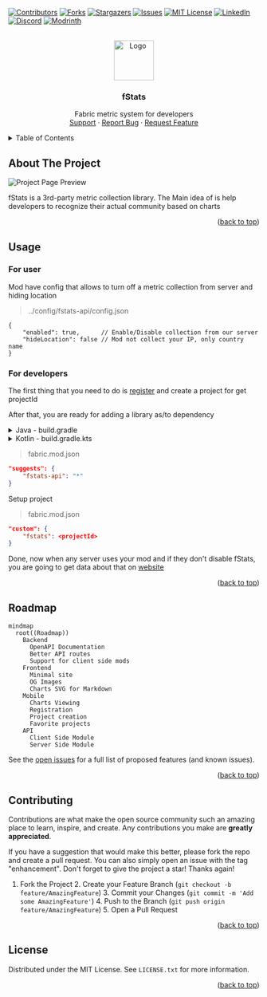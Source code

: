 <a name="readme-top"></a>

[![Contributors][contributors-shield]][contributors-url]
[![Forks][forks-shield]][forks-url]
[![Stargazers][stars-shield]][stars-url]
[![Issues][issues-shield]][issues-url]
[![MIT License][license-shield]][license-url]
[![LinkedIn][linkedin-shield]][linkedin-url]
[![Discord][discord-shield]][discord-url]
[![Modrinth][modrinth-shield]][modrinth-url]

<br />
<div align="center">
  <a href="https://github.com/fstats/fstats">
    <img src="https://fstats.dev/icon.png" alt="Logo" width="80" height="80">
  </a>

<h3 align="center">fStats</h3>

  <p align="center">
    Fabric metric system for developers
    <br />
    <a href="https://discord.gg/pbwnMwnUD6">Support</a>
    ·
    <a href="https://github.com/fstats/fstats-api/issues">Report Bug</a>
    ·
    <a href="https://github.com/fstats/fstats-api/issues">Request Feature</a>
  </p>
</div>

<details>
  <summary>Table of Contents</summary>
  <ol>
    <li><a href="#about-the-project">About The Project</a></li>
    <li>
        <a href="#usage">Usage</a>
        <ul>
            <li><a href="#for-users">For users</a></li>
            <li><a href="#for-developers">For developers</a></li>
        </ul>
    </li>
    <li><a href="#roadmap">Roadmap</a></li>
    <li><a href="#contributing">Contributing</a></li>
    <li><a href="#license">License</a></li>
  </ol>
</details>

## About The Project

![Project Page Preview](https://cdn.modrinth.com/data/DkOr2M32/images/95a352019440c7011ef8183fe6307a587c28dc62.png)

fStats is a 3rd-party metric collection library. The Main idea of is help developers to recognize their actual community based
on charts

<p align="right">(<a href="#readme-top">back to top</a>)</p>

## Usage

### For user

Mod have config that allows to turn off a metric collection from server and hiding location

> ../config/fstats-api/config.json
```json5
{
    "enabled": true,      // Enable/Disable collection from our server
    "hideLocation": false // Mod not collect your IP, only country name 
}
```

### For developers

The first thing that you need to do is [register](https://fstats.dev/register) and create a project for get
projectId

After that, you are ready for adding a library as/to dependency
<details>
    <summary>Java - build.gradle</summary>

```groovy
repositories {
    maven {
        url "https://api.modrinth.com/maven"
    }
}

dependencies {
    // Option 1: Include fStats API to project for it to be available within your own jar (IT'S ONLY ~9KB!)
    include(modImplementation("maven.modrinth:fstats:<version>")

    // Option 2: Depend on fStats API, but require that users install it manually
    modImplementation "maven.modrinth:fstats:<version>"
}
```

</details>

<details>
    <summary>Kotlin - build.gradle.kts</summary>

```kts
repositories {
    maven("https://api.modrinth.com/maven")
}

dependencies {
    // Option 1: Include fStats API to project for it available within your own jar IT'S ONLY ~9KB!
    include(modImplementation("maven.modrinth", "fstats", "<version>"))

    // Option 2: Depend on fStats API, but require that users install it manually
    modImplementation("maven.modrinth", "fstats", "<version>")
}
```

</details>

> fabric.mod.json

```json
"suggests": {
    "fstats-api": "*"
}
```

Setup project

> fabric.mod.json

```json
"custom": {
    "fstats": <projectId>
}
```

Done, now when any server uses your mod and if they don't disable fStats, you are going to get data about that on [website](https://fstats.dev)

<p align="right">(<a href="#readme-top">back to top</a>)</p>

## Roadmap

```mermaid
mindmap
  root((Roadmap))
    Backend
      OpenAPI Documentation
      Better API routes
      Support for client side mods
    Frontend
      Minimal site
      OG Images
      Charts SVG for Markdown
    Mobile
      Charts Viewing
      Registration
      Project creation
      Favorite projects
    API
      Client Side Module
      Server Side Module
```

See the [open issues](https://github.com/fstats/fstats-api/issues) for a full list of proposed features (and known
issues).

<p align="right">(<a href="#readme-top">back to top</a>)</p>

## Contributing

Contributions are what make the open source community such an amazing place to learn, inspire, and create. Any
contributions you make are **greatly appreciated**.

If you have a suggestion that would make this better, please fork the repo and create a pull request. You can also
simply open an issue with the tag "enhancement".
Don't forget to give the project a star! Thanks again!

1. Fork the Project
   2. Create your Feature Branch (`git checkout -b feature/AmazingFeature`)
   3. Commit your Changes (`git commit -m 'Add some AmazingFeature'`)
   4. Push to the Branch (`git push origin feature/AmazingFeature`)
   5. Open a Pull Request

<p align="right">(<a href="#readme-top">back to top</a>)</p>

## License

Distributed under the MIT License. See `LICENSE.txt` for more information.

<p align="right">(<a href="#readme-top">back to top</a>)</p>

[contributors-shield]: https://img.shields.io/github/contributors/fstats/fstats-api.svg?style=for-the-badge

[contributors-url]: https://github.com/fstats/fstats-api/graphs/contributors

[forks-shield]: https://img.shields.io/github/forks/fstats/fstats-api.svg?style=for-the-badge

[forks-url]: https://github.com/fstats/fstats-api/network/members

[stars-shield]: https://img.shields.io/github/stars/fstats/fstats-api.svg?style=for-the-badge

[stars-url]: https://github.com/fstats/fstats-api/stargazers

[issues-shield]: https://img.shields.io/github/issues/fstats/fstats-api.svg?style=for-the-badge

[issues-url]: https://github.com/fstats/fstats-api/issues

[license-shield]: https://img.shields.io/github/license/fstats/fstats-api.svg?style=for-the-badge

[license-url]: https://github.com/fstats/fstats-api/blob/master/LICENSE.txt

[linkedin-shield]: https://img.shields.io/badge/-LinkedIn-black.svg?style=for-the-badge&logo=linkedin&colorB=555

[linkedin-url]: https://linkedin.com/in/kit-lehto

[discord-shield]: https://img.shields.io/discord/1032138561618726952?logo=discord&logoColor=white&style=for-the-badge&label=Discord

[discord-url]: https://discord.gg/pbwnMwnUD6

[modrinth-shield]: https://img.shields.io/modrinth/v/fstats-api?label=Modrinth&style=for-the-badge

[modrinth-url]: https://modrinth.com/mod/fstats
